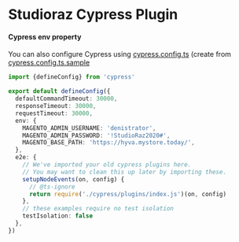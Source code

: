 # Studioraz Cypress Plugin

#### Cypress env property
You can also configure Cypress using [cypress.config.ts](../cypress.config.ts) (create from [cypress.config.ts.sample](../cypress.config.ts.sample)

```typescript
import {defineConfig} from 'cypress'

export default defineConfig({
  defaultCommandTimeout: 30000,
  responseTimeout: 30000,
  requestTimeout: 30000,
  env: {
    MAGENTO_ADMIN_USERNAME: 'denistrator',
    MAGENTO_ADMIN_PASSWORD: '!StudioRaz2020#',
    MAGENTO_BASE_PATH: 'https://hyva.mystore.today/',
  },
  e2e: {
    // We've imported your old cypress plugins here.
    // You may want to clean this up later by importing these.
    setupNodeEvents(on, config) {
      // @ts-ignore
      return require('./cypress/plugins/index.js')(on, config)
    },
    // these examples require no test isolation
    testIsolation: false
  },
})
```
